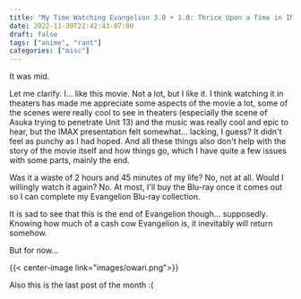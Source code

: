 ```yaml
---
title: "My Time Watching Evangelion 3.0 + 1.0: Thrice Upon a Time in IMAX."
date: 2022-11-30T22:42:43-07:00
draft: false
tags: ["anime", "rant"]
categories: ["misc"]
---
```


It was mid.     

Let me clarify. I... like this movie. Not a lot, but I like it. I think watching it in theaters has made me appreciate some aspects of the movie a lot, some of the scenes were really cool to see in theaters (especially the scene of Asuka trying to penetrate Unit 13) and the music was really cool and epic to hear, but the IMAX presentation felt somewhat... lacking, I guess? It didn't feel as punchy as I had hoped. And all these things also don't help with the story of the movie itself and how things go, which I have quite a few issues with some parts, mainly the end.        

Was it a waste of 2 hours and 45 minutes of my life? No, not at all. Would I willingly watch it again? No. At most, I'll buy the Blu-ray once it comes out so I can complete my Evangelion Blu-ray collection. 

It is sad to see that this is the end of Evangelion though... supposedly. Knowing how much of a cash cow Evangelion is, it inevitably will return somehow.      

But for now...    

{{< center-image link="images/owari.png">}}

Also this is the last post of the month :(